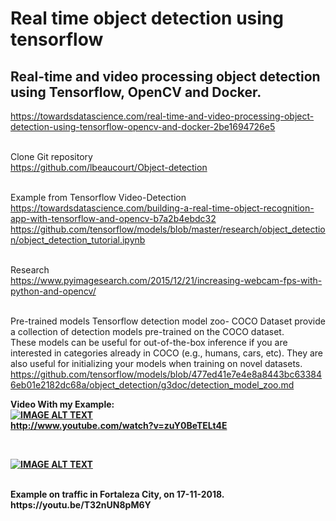 # Real time object detection using tensorflow

## Real-time and video processing object detection using Tensorflow, OpenCV and Docker.

https://towardsdatascience.com/real-time-and-video-processing-object-detection-using-tensorflow-opencv-and-docker-2be1694726e5

<br/>Clone Git repository
<br/>https://github.com/lbeaucourt/Object-detection

<br/>Example from Tensorflow Video-Detection
<br/>https://towardsdatascience.com/building-a-real-time-object-recognition-app-with-tensorflow-and-opencv-b7a2b4ebdc32
<br/>https://github.com/tensorflow/models/blob/master/research/object_detection/object_detection_tutorial.ipynb

<br/>Research
<br/>https://www.pyimagesearch.com/2015/12/21/increasing-webcam-fps-with-python-and-opencv/

<br/>Pre-trained models Tensorflow detection model zoo- COCO Dataset provide a collection of detection models pre-trained on the COCO dataset. 
<br/>These models can be useful for out-of-the-box inference if you are interested in categories already 
in COCO (e.g., humans, cars, etc). They are also useful for initializing your models when training on novel datasets.
<br/>https://github.com/tensorflow/models/blob/477ed41e7e4e8a8443bc633846eb01e2182dc68a/object_detection/g3doc/detection_model_zoo.md

<b>Video With my Example:<b/>
<br/>
[![IMAGE ALT TEXT](http://img.youtube.com/vi/zuY0BeTELt4/0.jpg)](http://www.youtube.com/watch?v=zuY0BeTELt4E "Realtime object detection")
<br/>
http://www.youtube.com/watch?v=zuY0BeTELt4E
  
<br/>

[![IMAGE ALT TEXT](http://img.youtube.com/vi/T32nUN8pM6Y/0.jpg)](http://www.youtube.com/watch?v=T32nUN8pM6Y "Realtime object detection on Traffic")

<br/> 
Example on traffic in Fortaleza City, on 17-11-2018.
<br/> 
https://youtu.be/T32nUN8pM6Y
